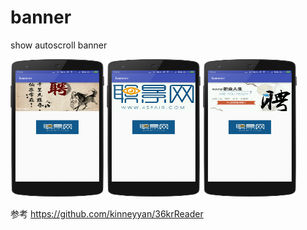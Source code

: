 # banner
show autoscroll banner
 
<p><img src="https://github.com/xiDaiDai/banner/blob/master/screenshots/device-2016-05-26-174322.png" height="220" width="150" />
<img src="https://github.com/xiDaiDai/banner/blob/master/screenshots/device-2016-05-26-174359.png" height="220" width="150" />
<img src="https://github.com/xiDaiDai/banner/blob/master/screenshots/device-2016-05-26-174426.png" height="220" width="150" /></p>

参考 https://github.com/kinneyyan/36krReader
